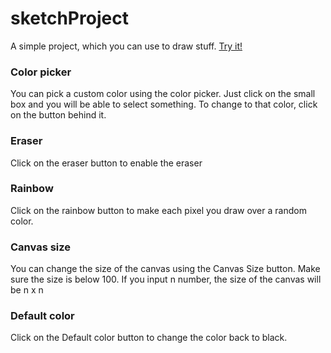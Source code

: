 # sketchProject

A simple project, which you can use to draw stuff. 
[Try it!](https://andrazverdnik.github.io/sketchProject/)

### Color picker

You can pick a custom color using the color picker. Just click on the small box and you will be able to select something. To change to that color, click on the button behind it.

### Eraser

Click on the eraser button to enable the eraser

### Rainbow

Click on the rainbow button to make each pixel you draw over a random color.

### Canvas size

You can change the size of the canvas using the Canvas Size button. Make sure the size is below 100. If you input n number, the size of the canvas will be n x n

### Default color

Click on the Default color button to change the color back to black.